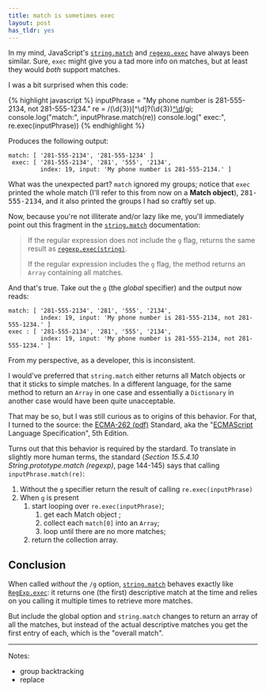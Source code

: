 ```yaml
---
title: match is sometimes exec
layout: post
has_tldr: yes
---
```


In my mind, JavaScript's [`string.match`][match] and [`regexp.exec`][exec] have always been similar. Sure, `exec` might give you a tad more info on matches, but at least they would *both* support matches.

I was a bit surprised when this code:

{% highlight javascript %}
inputPhrase = "My phone number is 281-555-2134, not 281-555-1234."
re = /(\d{3})[^\d]?(\d{3})[^\d](\d{4})/gi;
console.log("match:", inputPhrase.match(re))
console.log(" exec:", re.exec(inputPhrase))
{% endhighlight %}

Produces the following output:

    match: [ '281-555-2134', '281-555-1234' ]
     exec: [ '281-555-2134', '281', '555', '2134',
             index: 19, input: 'My phone number is 281-555-2134.' ] 

What was the unexpected part? `match` ignored my groups; notice that `exec` printed the whole match (I'll refer to this from now on a **Match object**), <samp>281-555-2134</samp>, and it also printed the groups I had so craftly set up. 

Now, because you're not illiterate and/or lazy like me, you'll immediately point out this fragment in the [`string.match`][match] documentation:

> If the regular expression does not include the `g` flag, returns the same result as [`regexp.exec(string)`][exec].
> 
> If the regular expression includes the `g` flag, the method returns an `Array` containing all matches.

And that's true. Take out the `g` (the *global* specifier) and the output now reads:

    match: [ '281-555-2134', '281', '555', '2134',
             index: 19, input: 'My phone number is 281-555-2134, not 281-555-1234.' ]  
    exec : [ '281-555-2134', '281', '555', '2134',
             index: 19, input: 'My phone number is 281-555-2134, not 281-555-1234.' ]  

From my perspective, as a developer, this is inconsistent.

I would've preferred that `string.match` either returns all Match objects or that it sticks to simple matches. In a different language, for the same method to return an `Array` in one case and essentially a `Dictionary` in another case would have been quite unacceptable.

That may be so, but I was still curious as to origins of this behavior. For that, I turned to the source: the [ECMA-262 (pdf)](http://www.ecma-international.org/publications/files/ECMA-ST/ECMA-262.pdf) Standard, aka the "[ECMAScript](http://en.wikipedia.org/wiki/ECMAScript) Language Specification", 5th Edition.

Turns out that this behavior is required by the stardard. To translate in slightly more human terms, the standard (*Section 15.5.4.10 String.prototype.match (regexp)*, page 144-145) says that calling `inputPhrase.match(re)`:

1. Without the `g` specifier return the result of calling `re.exec(inputPhrase)`
2. When `g` is present
    1. start looping over `re.exec(inputPhrase)`;
        1. get each Match object ;
        2. collect each `match[0]` into an `Array`;
        3. loop until there are no more matches;
    2. return the collection array.


<A name="tldr"> </A>

## Conclusion

When called *without* the `/g` option, [`string.match`][match] behaves exactly like [`RegExp.exec`][exec]: it returns one (the first) descriptive match at the time and relies on you calling it multiple times to retrieve more matches. 

But include the global option and `string.match` changes to return an array of all the matches, but instead of the actual descriptive matches you get the first entry of each, which is the "overall match".


----
Notes:

* group backtracking
* replace





[match]: https://developer.mozilla.org/en/JavaScript/Reference/Global_Objects/String/match
[exec]: https://developer.mozilla.org/en/JavaScript/Reference/Global_Objects/RegExp/exec 
